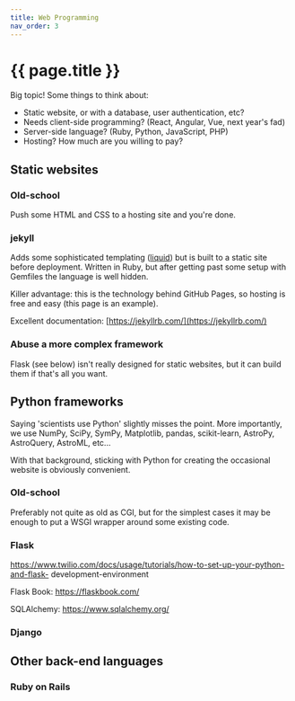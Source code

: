 ```yaml
---
title: Web Programming
nav_order: 3
---
```


# {{ page.title }}
Big topic! Some things to think about:
- Static website, or with a database, user authentication, etc?
- Needs client-side programming? (React, Angular, Vue, next year's fad)
- Server-side language? (Ruby, Python, JavaScript, PHP)
- Hosting? How much are you willing to pay?

## Static websites

### Old-school
Push some HTML and CSS to a hosting site and you're done.

### jekyll
Adds some sophisticated templating ([liquid](#)) but is built to a static site before deployment. Written in Ruby, but after getting past some setup with Gemfiles the language is well hidden.

Killer advantage: this is the technology behind GitHub Pages, so hosting is free and easy (this page is an example).

Excellent documentation: [https://jekyllrb.com/](https://jekyllrb.com/)

### Abuse a more complex framework
Flask (see below) isn't really designed for static websites, but it can build them if that's all you want.

## Python frameworks
Saying 'scientists use Python' slightly misses the point. More importantly, we use NumPy, SciPy, SymPy, Matplotlib, pandas, scikit-learn, AstroPy, AstroQuery, AstroML, etc...

With that background, sticking with Python for creating the occasional website is obviously convenient.

### Old-school
Preferably not quite as old as CGI, but for the simplest cases it may be enough to put a WSGI wrapper around some existing code.

### Flask
https://www.twilio.com/docs/usage/tutorials/how-to-set-up-your-python-and-flask-
development-environment

Flask Book: https://flaskbook.com/

SQLAlchemy: https://www.sqlalchemy.org/

### Django

## Other back-end languages

### Ruby on Rails

